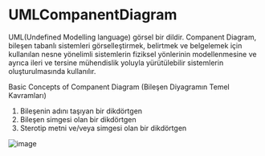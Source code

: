 # UMLCompanentDiagram

UML(Undefined Modelling language) görsel bir dildir. Companent Diagram, bileşen tabanlı sistemleri görselleştirmek, belirtmek 
ve belgelemek için kullanılan nesne yönelimli sistemlerin fiziksel yönlerinin modellenmesine ve ayrıca ileri ve tersine 
mühendislik yoluyla yürütülebilir sistemlerin oluşturulmasında kullanılır.

Basic Concepts of Companent Diagram (Bileşen Diyagramın Temel Kavramları)
1. Bileşenin adını taşıyan bir dikdörtgen
2. Bileşen simgesi olan bir dikdörtgen
3. Sterotip metni ve/veya simgesi olan bir dikdörtgen

![image](https://user-images.githubusercontent.com/32596414/120920120-efdc9600-c6c5-11eb-998c-77fdeafff36b.png)
